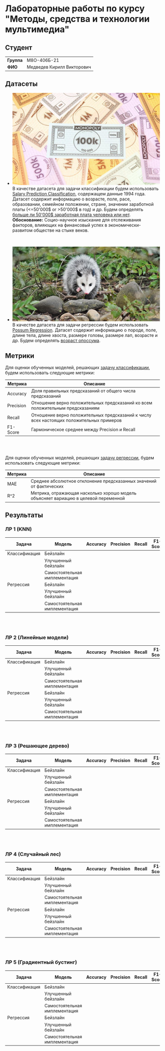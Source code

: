 # Лабораторные работы по курсу "Методы, средства и технологии мультимедиа"

## Студент

|             |                            |
|-------------|----------------------------|
| **Группа**  | М8О-406Б-21                |
| **ФИО**     | Медведев Кирилл Викторович |


## Датасеты

- ![MONEY](/img/header_img.jpg) В качестве датасета для задачи классификации будем использовать [Salary Prediction Classification](https://www.kaggle.com/datasets/ayessa/salary-prediction-classification/data), содержащем данные 1994 года. Датасет содержит информацию о возрасте, поле, расе, образовании, семейном положении, стране, значении заработной платы (<=50'000$ or >50'000$ в год) и др. Будем определять <ins>больше ли 50'000$ заработная плата человека или нет</ins>. <br /> **Обоснование:** Социо-научное изыскание для отслеживания факторов, влияющих на финансовый успех в экономически-развитом обществе на стыке веков.

<br />

- ![POSSUM](/img/header_img2.jpg) В качестве датасета для задачи регрессии будем использовать [Possum Regression](https://www.kaggle.com/datasets/abrambeyer/openintro-possum/data). Датасет содержит информацию о породе, поле, длине тела, длине хвоста, размере головы, размере лап, возрасте и др. Будем определять <ins>возраст опоссума</ins>.


## Метрики

Для оценки обученных моделей, решающих <ins>задачу классификации</ins>, будем использовать следующие метрики:

| Метрика     |         Описание                                          |
|-------------|-----------------------------------------------------------|
| Accuracy    | Доля правильных предсказаний от общего числа предсказаний |
| Precision   | Отношение верно положительных предсказаний ко всем положительным предсказаниям |
| Recall      | Отношение верно положительных предсказаний к числу всех настоящих положительных примеров |
| F1-Score    | Гармоническое среднее между Precision и Recall |

<br />
<br />

Для оценки обученных моделей, решающих <ins>задачу регрессии</ins>, будем использовать следующие метрики:

| Метрика     |         Описание                                          |
|-------------|-----------------------------------------------------------|
| MAE         | Среднее абсолютное отклонение предсказанных значений от фактических |
| R^2         | Метрика, отражающая насколько хорошо модель объясняет вариацию в целевой переменной |


## Результаты

### ЛР 1 (KNN)

| Задача      | Модель   | Accuracy | Precision | Recall | F1-Score |
|-------------|----------|----------|-----------|--------|----------|
|Классификация| Бейзлайн            |  |  |  |  |
|             | Улучшенный бейзлайн |  |  |  |  |
|             | Самостоятельная имплементация |  |  |  |  |
|Регрессия    | Бейзлайн            |  |  |  |  |
|             | Улучшенный бейзлайн |  |  |  |  |
|             | Самостоятельная имплементация |  |  |  |  |
<br />
<br />

### ЛР 2 (Линейные модели)

| Задача      | Модель   | Accuracy | Precision | Recall | F1-Score |
|-------------|----------|----------|-----------|--------|----------|
|Классификация| Бейзлайн            |  |  |  |  |
|             | Улучшенный бейзлайн |  |  |  |  |
|             | Самостоятельная имплементация |  |  |  |  |
|Регрессия    | Бейзлайн            |  |  |  |  |
|             | Улучшенный бейзлайн |  |  |  |  |
|             | Самостоятельная имплементация |  |  |  |  |
<br />
<br />

### ЛР 3 (Решающее дерево)

| Задача      | Модель   | Accuracy | Precision | Recall | F1-Score |
|-------------|----------|----------|-----------|--------|----------|
|Классификация| Бейзлайн            |  |  |  |  |
|             | Улучшенный бейзлайн |  |  |  |  |
|             | Самостоятельная имплементация |  |  |  |  |
|Регрессия    | Бейзлайн            |  |  |  |  |
|             | Улучшенный бейзлайн |  |  |  |  |
|             | Самостоятельная имплементация |  |  |  |  |
<br />
<br />

### ЛР 4 (Случайный лес)

| Задача      | Модель   | Accuracy | Precision | Recall | F1-Score |
|-------------|----------|----------|-----------|--------|----------|
|Классификация| Бейзлайн            |  |  |  |  |
|             | Улучшенный бейзлайн |  |  |  |  |
|             | Самостоятельная имплементация |  |  |  |  |
|Регрессия    | Бейзлайн            |  |  |  |  |
|             | Улучшенный бейзлайн |  |  |  |  |
|             | Самостоятельная имплементация |  |  |  |  |
<br />
<br />

### ЛР 5 (Градиентный бустинг)

| Задача      | Модель   | Accuracy | Precision | Recall | F1-Score |
|-------------|----------|----------|-----------|--------|----------|
|Классификация| Бейзлайн            |  |  |  |  |
|             | Улучшенный бейзлайн |  |  |  |  |
|             | Самостоятельная имплементация |  |  |  |  |
|Регрессия    | Бейзлайн            |  |  |  |  |
|             | Улучшенный бейзлайн |  |  |  |  |
|             | Самостоятельная имплементация |  |  |  |  |
